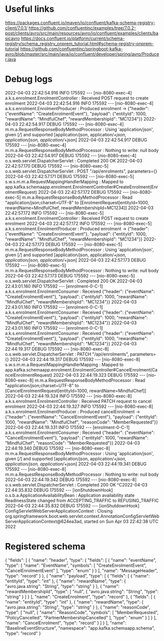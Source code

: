 # Useful links

https://packages.confluent.io/maven/io/confluent/kafka-schema-registry-client/7.0.1/
https://github.com/confluentinc/examples/tree/7.0.2-post/clients/avro/src/main/resources/avro/io/confluent/examples/clients/basicavro
https://docs.confluent.io/platform/current/schema-registry/schema_registry_onprem_tutorial.html#schema-registry-onprem-tutorial
https://github.com/confluentinc/springboot-kafka-avro/blob/master/src/main/java/io/confluent/developer/spring/avro/Producer.java

# Debug logs
2022-04-03 22:42:54.916  INFO 175592 --- [nio-8080-exec-4] a.k.s.enrolment.EnrolmentController      : Received POST request to create enrolment
2022-04-03 22:42:54.916  INFO 175592 --- [nio-8080-exec-4] a.k.s.enrolment.EnrolmentProducer        : Produced enrolment -> {"header": {"eventName": "CreateEnrolmentEvent"}, "payload": {"entityId": 1000, "rewardName": "MindfulChef", "rewardMembershipId": "MC1234"}}
2022-04-03 22:42:54.917 DEBUG 175592 --- [nio-8080-exec-4] m.m.a.RequestResponseBodyMethodProcessor : Using 'application/json', given [*/*] and supported [application/json, application/*+json, application/json, application/*+json]
2022-04-03 22:42:54.917 DEBUG 175592 --- [nio-8080-exec-4] m.m.a.RequestResponseBodyMethodProcessor : Nothing to write: null body
2022-04-03 22:42:54.917 DEBUG 175592 --- [nio-8080-exec-4] o.s.web.servlet.DispatcherServlet        : Completed 200 OK
2022-04-03 22:42:57.170 DEBUG 175592 --- [nio-8080-exec-5] o.s.web.servlet.DispatcherServlet        : POST "/api/enrolments", parameters={}
2022-04-03 22:42:57.171 DEBUG 175592 --- [nio-8080-exec-5] s.w.s.m.m.a.RequestMappingHandlerMapping : Mapped to app.kafka.schemaapp.enrolment.EnrolmentController#CreateEnrolment(EnrolmentRequest)
2022-04-03 22:42:57.172 DEBUG 175592 --- [nio-8080-exec-5] m.m.a.RequestResponseBodyMethodProcessor : Read "application/json;charset=UTF-8" to [EnrolmentRequest[entityId=1000, rewardName=MindfulChef, rewardMembershipId=MC1234]]
2022-04-03 22:42:57.172  INFO 175592 --- [nio-8080-exec-5] a.k.s.enrolment.EnrolmentController      : Received POST request to create enrolment
2022-04-03 22:42:57.172  INFO 175592 --- [nio-8080-exec-5] a.k.s.enrolment.EnrolmentProducer        : Produced enrolment -> {"header": {"eventName": "CreateEnrolmentEvent"}, "payload": {"entityId": 1000, "rewardName": "MindfulChef", "rewardMembershipId": "MC1234"}}
2022-04-03 22:42:57.173 DEBUG 175592 --- [nio-8080-exec-5] m.m.a.RequestResponseBodyMethodProcessor : Using 'application/json', given [*/*] and supported [application/json, application/*+json, application/json, application/*+json]
2022-04-03 22:42:57.173 DEBUG 175592 --- [nio-8080-exec-5] m.m.a.RequestResponseBodyMethodProcessor : Nothing to write: null body
2022-04-03 22:42:57.173 DEBUG 175592 --- [nio-8080-exec-5] o.s.web.servlet.DispatcherServlet        : Completed 200 OK
2022-04-03 22:43:01.160  INFO 175592 --- [enrolment-0-C-1] a.k.s.enrolment.EnrolmentConsumer        : Received {"header": {"eventName": "CreateEnrolmentEvent"}, "payload": {"entityId": 1000, "rewardName": "MindfulChef", "rewardMembershipId": "MC1234"}}
2022-04-03 22:43:01.160  INFO 175592 --- [enrolment-0-C-1] a.k.s.enrolment.EnrolmentConsumer        : Received {"header": {"eventName": "CreateEnrolmentEvent"}, "payload": {"entityId": 1000, "rewardName": "MindfulChef", "rewardMembershipId": "MC1234"}}
2022-04-03 22:43:01.160  INFO 175592 --- [enrolment-0-C-1] a.k.s.enrolment.EnrolmentConsumer        : Received {"header": {"eventName": "CreateEnrolmentEvent"}, "payload": {"entityId": 1000, "rewardName": "MindfulChef", "rewardMembershipId": "MC1234"}}
2022-04-03 22:44:19.317 DEBUG 175592 --- [nio-8080-exec-8] o.s.web.servlet.DispatcherServlet        : PATCH "/api/enrolments", parameters={}
2022-04-03 22:44:19.317 DEBUG 175592 --- [nio-8080-exec-8] s.w.s.m.m.a.RequestMappingHandlerMapping : Mapped to app.kafka.schemaapp.enrolment.EnrolmentController#CancelEnrolment(CancelEnrolmentRequest)
2022-04-03 22:44:19.323 DEBUG 175592 --- [nio-8080-exec-8] m.m.a.RequestResponseBodyMethodProcessor : Read "application/json;charset=UTF-8" to [CancelEnrolmentRequest[entityId=1000, rewardName=MindfulChef]]
2022-04-03 22:44:19.324  INFO 175592 --- [nio-8080-exec-8] a.k.s.enrolment.EnrolmentController      : Received PATCH request to cancel enrolment
2022-04-03 22:44:19.327  INFO 175592 --- [nio-8080-exec-8] a.k.s.enrolment.EnrolmentProducer        : Produced cancelEnrolment -> {"header": {"eventName": "CancelEnrolmentEvent"}, "payload": {"entityId": 1000, "rewardName": "MindfulChef", "reasonCode": "MemberRequested"}}
2022-04-03 22:44:19.331  INFO 175592 --- [enrolment-0-C-1] a.k.s.enrolment.EnrolmentConsumer        : Received {"header": {"eventName": "CancelEnrolmentEvent"}, "payload": {"entityId": 1000, "rewardName": "MindfulChef", "reasonCode": "MemberRequested"}}
2022-04-03 22:44:19.340 DEBUG 175592 --- [nio-8080-exec-8] m.m.a.RequestResponseBodyMethodProcessor : Using 'application/json', given [*/*] and supported [application/json, application/*+json, application/json, application/*+json]
2022-04-03 22:44:19.341 DEBUG 175592 --- [nio-8080-exec-8] m.m.a.RequestResponseBodyMethodProcessor : Nothing to write: null body
2022-04-03 22:44:19.342 DEBUG 175592 --- [nio-8080-exec-8] o.s.web.servlet.DispatcherServlet        : Completed 200 OK
^C2022-04-03 22:44:35.832 DEBUG 175592 --- [ionShutdownHook] o.s.b.a.ApplicationAvailabilityBean      : Application availability state ReadinessState changed from ACCEPTING_TRAFFIC to REFUSING_TRAFFIC
2022-04-03 22:44:35.832 DEBUG 175592 --- [ionShutdownHook] ConfigServletWebServerApplicationContext : Closing org.springframework.boot.web.servlet.context.AnnotationConfigServletWebServerApplicationContext@624ea3ad, started on Sun Apr 03 22:42:38 UTC 2022

# Registered schema
{
  "fields": [
    {
      "name": "header",
      "type": {
        "fields": [
          {
            "name": "eventName",
            "type": {
              "name": "EventName",
              "symbols": [
                "CreateEnrolmentEvent",
                "CancelEnrolmentEvent"
              ],
              "type": "enum"
            }
          }
        ],
        "name": "MessageHeader",
        "type": "record"
      }
    },
    {
      "name": "payload",
      "type": [
        {
          "fields": [
            {
              "name": "entityId",
              "type": "int"
            },
            {
              "name": "rewardName",
              "type": {
                "avro.java.string": "String",
                "type": "string"
              }
            },
            {
              "name": "rewardMembershipId",
              "type": [
                "null",
                {
                  "avro.java.string": "String",
                  "type": "string"
                }
              ]
            }
          ],
          "name": "CreateEnrolment",
          "type": "record"
        },
        {
          "fields": [
            {
              "name": "entityId",
              "type": "int"
            },
            {
              "name": "rewardName",
              "type": {
                "avro.java.string": "String",
                "type": "string"
              }
            },
            {
              "name": "reasonCode",
              "type": [
                "null",
                {
                  "name": "ReasonCode",
                  "symbols": [
                    "MemberRequested",
                    "PolicyCancelled",
                    "PartnerMembershipCancelled"
                  ],
                  "type": "enum"
                }
              ]
            }
          ],
          "name": "CancelEnrolment",
          "type": "record"
        }
      ]
    }
  ],
  "name": "BaselineEventStructure",
  "namespace": "app.kafka.schemaapp.schema",
  "type": "record"
}